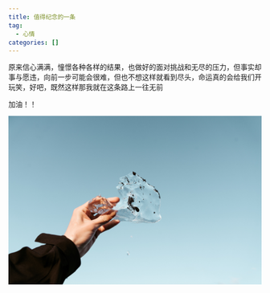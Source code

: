 ```yaml
---
title: 值得纪念的一条
tag:
  - 心情
categories: []
---
```

原来信心满满，憧憬各种各样的结果，也做好的面对挑战和无尽的压力，但事实却事与愿违，向前一步可能会很难，但也不想这样就看到尽头，命运真的会给我们开玩笑，好吧，既然这样那我就在这条路上一往无前

加油！！

![ice-from-diamond-beach-iceland-picjumbo-com](https://raw.githubusercontent.com/markruan/cloudimg/master/img/ice-from-diamond-beach-iceland-picjumbo-com.jpg)